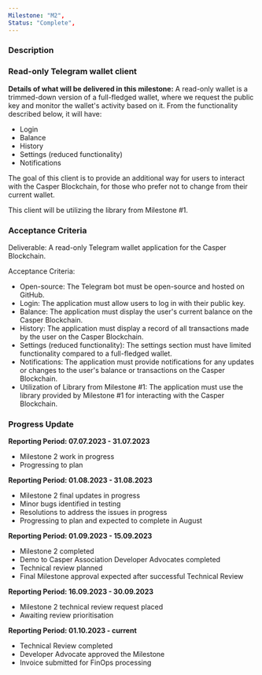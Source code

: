 ```yaml
---
Milestone: "M2",
Status: "Complete",
---
```

<!--lang:en--> 
### Description
### Read-only Telegram wallet client

**Details of what will be delivered in this milestone:**
A read-only wallet is a trimmed-down version of a full-fledged wallet, where we request the public key and monitor the wallet's activity based on it. From the functionality described below, it will have:

- Login
- Balance
- History
- Settings (reduced functionality)
- Notifications

The goal of this client is to provide an additional way for users to interact with the Casper Blockchain, for those who prefer not to change from their current wallet.

This client will be utilizing the library from Milestone #1.

### Acceptance Criteria

Deliverable: A read-only Telegram wallet application for the Casper Blockchain.

Acceptance Criteria:

- Open-source: The Telegram bot must be open-source and hosted on GitHub.
- Login: The application must allow users to log in with their public key.
- Balance: The application must display the user's current balance on the Casper Blockchain.
- History: The application must display a record of all transactions made by the user on the Casper Blockchain.
- Settings (reduced functionality): The settings section must have limited functionality compared to a full-fledged wallet.
- Notifications: The application must provide notifications for any updates or changes to the user's balance or transactions on the Casper Blockchain.
- Utilization of Library from Milestone #1: The application must use the library provided by Milestone #1 for interacting with the Casper Blockchain.

### Progress Update

**Reporting Period: 07.07.2023 - 31.07.2023**
- Milestone 2 work in progress
- Progressing to plan 

**Reporting Period: 01.08.2023 - 31.08.2023**
- Milestone 2 final updates in progress
- Minor bugs identified in testing
- Resolutions to address the issues in progress
- Progressing to plan and expected to complete in August

**Reporting Period: 01.09.2023 - 15.09.2023**
- Milestone 2 completed
- Demo to Casper Association Developer Advocates completed
- Technical review planned
- Final Milestone approval expected after successful Technical Review

**Reporting Period: 16.09.2023 - 30.09.2023**
- Milestone 2 technical review request placed
- Awaiting review prioritisation

**Reporting Period: 01.10.2023 - current**
- Technical Review completed
- Developer Advocate approved the Milestone
- Invoice submitted for FinOps processing

